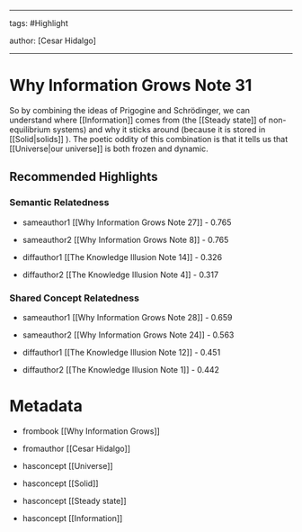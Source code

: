 




---

tags: #Highlight

author: [Cesar Hidalgo]

---
# Why Information Grows Note 31




So by combining the ideas of Prigogine and Schrödinger, we can understand where  [[Information]]  comes from (the  [[Steady state]]  of non-equilibrium systems) and why it sticks around (because it is stored in  [[Solid|solids]] ). The poetic oddity of this combination is that it tells us that  [[Universe|our universe]]  is both frozen and dynamic.


## Recommended Highlights

### Semantic Relatedness


- sameauthor1 [[Why Information Grows Note 27]] - 0.765

- sameauthor2 [[Why Information Grows Note 8]] - 0.765

- diffauthor1 [[The Knowledge Illusion Note 14]] - 0.326

- diffauthor2 [[The Knowledge Illusion Note 4]] - 0.317
### Shared Concept Relatedness


- sameauthor1 [[Why Information Grows Note 28]] - 0.659

- sameauthor2 [[Why Information Grows Note 24]] - 0.563

- diffauthor1 [[The Knowledge Illusion Note 12]] - 0.451

- diffauthor2 [[The Knowledge Illusion Note 1]] - 0.442
# Metadata


- frombook [[Why Information Grows]]

- fromauthor [[Cesar Hidalgo]]

- hasconcept [[Universe]]

- hasconcept [[Solid]]

- hasconcept [[Steady state]]

- hasconcept [[Information]]